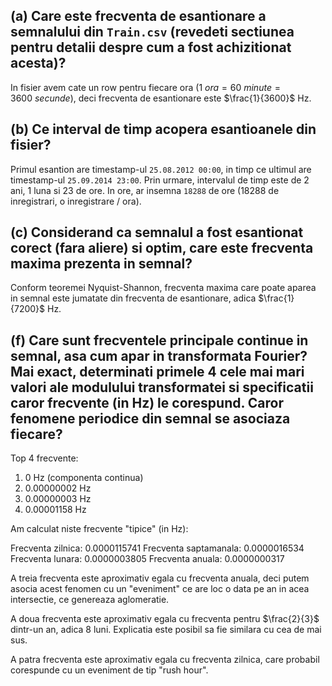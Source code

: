 ## (a) Care este frecventa de esantionare a semnalului din `Train.csv` (revedeti sectiunea pentru detalii despre cum a fost achizitionat acesta)?

In fisier avem cate un row pentru fiecare ora ($1 \ ora = 60 \ minute = 3600 \ secunde$), deci frecventa de esantionare este $\frac{1}{3600}$ Hz. 

## (b) Ce interval de timp acopera esantioanele din fisier? 

Primul esantion are timestamp-ul `25.08.2012 00:00`, in timp ce ultimul are timestamp-ul `25.09.2014 23:00`. Prin urmare, intervalul de timp este de 2 ani, 1 luna si 23 de ore. In ore, ar insemna `18288` de ore (18288 de inregistrari, o inregistrare / ora). 

## (c) Considerand ca semnalul a fost esantionat corect (fara aliere) si optim, care este frecventa maxima prezenta in semnal?

Conform teoremei Nyquist-Shannon, frecventa maxima care poate aparea in semnal este jumatate din frecventa de esantionare, adica $\frac{1}{7200}$ Hz. 

## (f) Care sunt frecventele principale continue in semnal, asa cum apar in transformata Fourier? Mai exact, determinati primele 4 cele mai mari valori ale modulului transformatei si specificatii caror frecvente (in Hz) le corespund. Caror fenomene periodice din semnal se asociaza fiecare?

Top 4 frecvente:

1. $0$ Hz (componenta continua)
2. $0.00000002$ Hz 
3. $0.00000003$ Hz 
4. $0.00001158$ Hz 

Am calculat niste frecvente "tipice" (in Hz): 

Frecventa zilnica: $0.0000115741$
Frecventa saptamanala: $0.0000016534$
Frecventa lunara: $0.0000003805$
Frecventa anuala: $0.0000000317$

A treia frecventa este aproximativ egala cu frecventa anuala, deci putem asocia acest fenomen cu un "eveniment" ce are loc o data pe an in acea intersectie, ce genereaza aglomeratie. 

A doua frecventa este aproximativ egala cu frecventa pentru $\frac{2}{3}$ dintr-un an, adica $8$ luni. Explicatia este posibil sa fie similara cu cea de mai sus. 

A patra frecventa este aproximativ egala cu frecventa zilnica, care probabil corespunde cu un eveniment de tip "rush hour".

